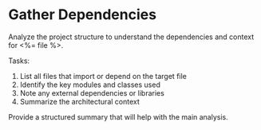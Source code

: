 # Gather Dependencies

Analyze the project structure to understand the dependencies and context for <%= file %>.

Tasks:
1. List all files that import or depend on the target file
2. Identify the key modules and classes used
3. Note any external dependencies or libraries
4. Summarize the architectural context

Provide a structured summary that will help with the main analysis.